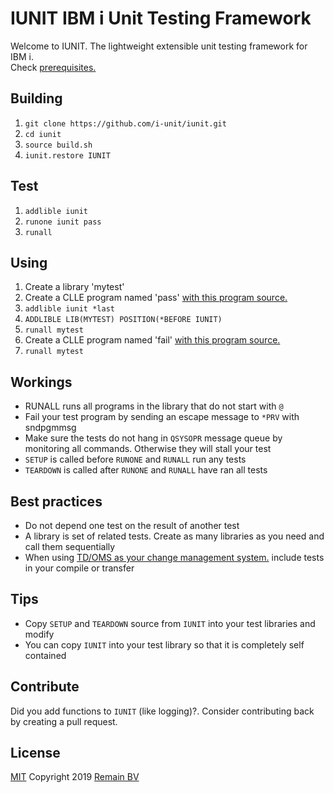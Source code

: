 # IUNIT IBM i Unit Testing Framework

Welcome to IUNIT. The lightweight extensible unit testing framework for IBM i.  
Check [prerequisites.](https://github.com/i-unit/iunit/blob/master/PREREQUISITES.md)  

## Building

1. `git clone https://github.com/i-unit/iunit.git`
2. `cd iunit`
3. `source build.sh`
4. `iunit.restore IUNIT`

## Test

1. `addlible iunit`
2. `runone iunit pass`
3. `runall`

## Using

1. Create a library 'mytest'  
2. Create a CLLE program named 'pass' [with this program source.](https://raw.githubusercontent.com/i-unit/iunit/master/QCLLESRC/PASS.CLLE)   
3. `addlible iunit *last`
4. `ADDLIBLE LIB(MYTEST) POSITION(*BEFORE IUNIT)`
5. `runall mytest`
6. Create a CLLE program named 'fail' [with this program source.](https://raw.githubusercontent.com/i-unit/iunit/master/QCLLESRC/FAIL.CLLE)   
7. `runall mytest`

## Workings

* RUNALL runs all programs in the library that do not start with `@`
* Fail your test program by sending an escape message to `*PRV` with sndpgmmsg   
* Make sure the tests do not hang in `QSYSOPR` message queue by monitoring all commands. Otherwise they will stall your test  
* `SETUP` is called before `RUNONE` and `RUNALL` run any tests  
* `TEARDOWN` is called after `RUNONE` and `RUNALL` have ran all tests 

## Best practices

* Do not depend one test on the result of another test  
* A library is set of related tests. Create as many libraries as you need and call them sequentially  
* When using [TD/OMS as your change management system.](https://remainsoftware.com) include tests in your compile or transfer   

## Tips

* Copy `SETUP` and `TEARDOWN` source from `IUNIT` into your test libraries and modify  
* You can copy `IUNIT` into your test library so that it is completely self contained  

## Contribute

Did you add functions to `IUNIT` (like logging)?. Consider contributing back by creating a pull request.

## License

[MIT](https://opensource.org/licenses/MIT)
Copyright 2019 [Remain BV](https://remainsoftware.com) 
